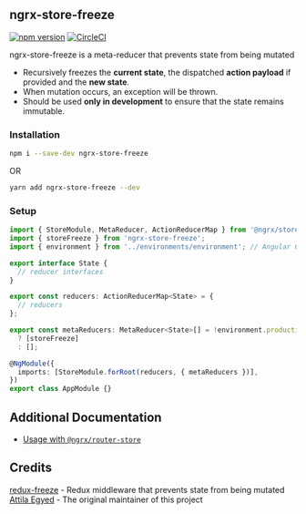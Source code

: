 ## ngrx-store-freeze

[![npm version](https://badge.fury.io/js/ngrx-store-freeze.svg)](https://badge.fury.io/js/ngrx-store-freeze)
[![CircleCI](https://circleci.com/gh/brandonroberts/ngrx-store-freeze/tree/master.svg?style=svg&circle-token=6ba0f6b74d2186f7896a58377b8607346c07cee6)](https://circleci.com/gh/brandonroberts/ngrx-store-freeze/tree/master)

ngrx-store-freeze is a meta-reducer that prevents state from being mutated

- Recursively freezes the **current state**, the dispatched **action payload** if provided and the **new state**.
- When mutation occurs, an exception will be thrown.
- Should be used **only in development** to ensure that the state remains immutable.

### Installation

```sh
npm i --save-dev ngrx-store-freeze
```

OR

```sh
yarn add ngrx-store-freeze --dev
```

### Setup

```ts
import { StoreModule, MetaReducer, ActionReducerMap } from '@ngrx/store';
import { storeFreeze } from 'ngrx-store-freeze';
import { environment } from '../environments/environment'; // Angular CLI environment

export interface State {
  // reducer interfaces
}

export const reducers: ActionReducerMap<State> = {
  // reducers
};

export const metaReducers: MetaReducer<State>[] = !environment.production
  ? [storeFreeze]
  : [];

@NgModule({
  imports: [StoreModule.forRoot(reducers, { metaReducers })],
})
export class AppModule {}
```

## Additional Documentation

- [Usage with `@ngrx/router-store`](./docs/docs.md#router-store-compatibility)

## Credits

[redux-freeze](https://github.com/buunguyen/redux-freeze) - Redux middleware that prevents state from being mutated  
[Attila Egyed](https://github.com/tsm91) - The original maintainer of this project

